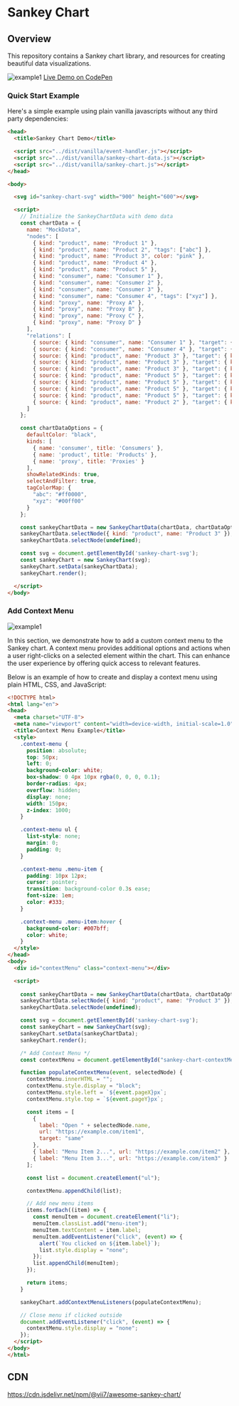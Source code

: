 # Sankey Chart

## Overview

This repository contains a Sankey chart library, and resources for creating beautiful data visualizations.

![example1](https://cdn.jsdelivr.net/npm/@vii7/awesome-sankey-chart/docs/images/example1.png "Screenshot")
[Live Demo on CodePen](https://codepen.io/w-vii/pen/pvzEPbd?editors=1010)

### Quick Start Example

Here's a simple example using plain vanilla javascripts without any third party dependencies:

```html
<head>
  <title>Sankey Chart Demo</title>

  <script src="../dist/vanilla/event-handler.js"></script>
  <script src="../dist/vanilla/sankey-chart-data.js"></script>
  <script src="../dist/vanilla/sankey-chart.js"></script>
</head>

<body>

  <svg id="sankey-chart-svg" width="900" height="600"></svg>

  <script>
    // Initialize the SankeyChartData with demo data
    const chartData = {
      name: "MockData",
      "nodes": [
        { kind: "product", name: "Product 1" },
        { kind: "product", name: "Product 2", "tags": ["abc"] },
        { kind: "product", name: "Product 3", color: "pink" },
        { kind: "product", name: "Product 4" },
        { kind: "product", name: "Product 5" },
        { kind: "consumer", name: "Consumer 1" },
        { kind: "consumer", name: "Consumer 2" },
        { kind: "consumer", name: "Consumer 3" },
        { kind: "consumer", name: "Consumer 4", "tags": ["xyz"] },
        { kind: "proxy", name: "Proxy A" },
        { kind: "proxy", name: "Proxy B" },
        { kind: "proxy", name: "Proxy C" },
        { kind: "proxy", name: "Proxy D" }
      ],
      "relations": [
        { source: { kind: "consumer", name: "Consumer 1" }, "target": { kind: "product", name: "Product 3" } },
        { source: { kind: "consumer", name: "Consumer 4" }, "target": { kind: "product", name: "Product 3" } },
        { source: { kind: "product", name: "Product 3" }, "target": { kind: "proxy", name: "Proxy B" } },
        { source: { kind: "product", name: "Product 3" }, "target": { kind: "proxy", name: "Proxy A" } },
        { source: { kind: "product", name: "Product 3" }, "target": { kind: "product", name: "Product 4" } },
        { source: { kind: "product", name: "Product 5" }, "target": { kind: "proxy", name: "Proxy A" } },
        { source: { kind: "product", name: "Product 5" }, "target": { kind: "proxy", name: "Proxy B" } },
        { source: { kind: "product", name: "Product 5" }, "target": { kind: "proxy", name: "Proxy C" } },
        { source: { kind: "product", name: "Product 5" }, "target": { kind: "proxy", name: "Proxy D" } },
        { source: { kind: "product", name: "Product 2" }, "target": { kind: "proxy", name: "Proxy D" } }
      ]
    };

    const chartDataOptions = {
      defaultColor: "black",
      kinds: [
        { name: 'consumer', title: 'Consumers' },
        { name: 'product', title: 'Products' },
        { name: 'proxy', title: 'Proxies' }
      ],
      showRelatedKinds: true,
      selectAndFilter: true,
      tagColorMap: {
        "abc": "#ff0000",
        "xyz": "#00ff00"
      }
    };

    const sankeyChartData = new SankeyChartData(chartData, chartDataOptions);
    sankeyChartData.selectNode({ kind: "product", name: "Product 3" });
    sankeyChartData.selectNode(undefined);

    const svg = document.getElementById('sankey-chart-svg');
    const sankeyChart = new SankeyChart(svg);
    sankeyChart.setData(sankeyChartData);
    sankeyChart.render();

  </script>
</body>
```

### Add Context Menu

![example1](https://cdn.jsdelivr.net/npm/@vii7/awesome-sankey-chart/docs/images/context-menu.png "Screenshot")

In this section, we demonstrate how to add a custom context menu to the Sankey chart. A context menu provides additional options and actions when a user right-clicks on a selected element within the chart. This can enhance the user experience by offering quick access to relevant features.

Below is an example of how to create and display a context menu using plain HTML, CSS, and JavaScript:

```html
<!DOCTYPE html>
<html lang="en">
<head>
  <meta charset="UTF-8">
  <meta name="viewport" content="width=device-width, initial-scale=1.0">
  <title>Context Menu Example</title>
  <style>
    .context-menu {
      position: absolute;
      top: 50px;
      left: 0;
      background-color: white;
      box-shadow: 0 4px 10px rgba(0, 0, 0, 0.1);
      border-radius: 4px;
      overflow: hidden;
      display: none;
      width: 150px;
      z-index: 1000;
    }

    .context-menu ul {
      list-style: none;
      margin: 0;
      padding: 0;
    }

    .context-menu .menu-item {
      padding: 10px 12px;
      cursor: pointer;
      transition: background-color 0.3s ease;
      font-size: 1em;
      color: #333;
    }

    .context-menu .menu-item:hover {
      background-color: #007bff;
      color: white;
    }
  </style>
</head>
<body>
  <div id="contextMenu" class="context-menu"></div>

  <script>
    
    const sankeyChartData = new SankeyChartData(chartData, chartDataOptions);
    sankeyChartData.selectNode({ kind: "product", name: "Product 3" });
    sankeyChartData.selectNode(undefined);

    const svg = document.getElementById('sankey-chart-svg');
    const sankeyChart = new SankeyChart(svg);
    sankeyChart.setData(sankeyChartData);
    sankeyChart.render();

    /* Add Context Menu */
    const contextMenu = document.getElementById("sankey-chart-contextMenu");

    function populateContextMenu(event, selectedNode) {
      contextMenu.innerHTML = "";
      contextMenu.style.display = "block";
      contextMenu.style.left = `${event.pageX}px`;
      contextMenu.style.top = `${event.pageY}px`;

      const items = [
        {
          label: "Open " + selectedNode.name,
          url: "https://example.com/item1",
          target: "same"
        },
        { label: "Menu Item 2...", url: "https://example.com/item2" },
        { label: "Menu Item 3...", url: "https://example.com/item3" }
      ];

      const list = document.createElement("ul");

      contextMenu.appendChild(list);

      // Add new menu items
      items.forEach((item) => {
        const menuItem = document.createElement("li");
        menuItem.classList.add("menu-item");
        menuItem.textContent = item.label;
        menuItem.addEventListener("click", (event) => {
          alert(`You clicked on ${item.label}`);
          list.style.display = "none";
        });
        list.appendChild(menuItem);
      });

      return items;
    }

    sankeyChart.addContextMenuListeners(populateContextMenu);

    // Close menu if clicked outside
    document.addEventListener("click", (event) => {
      contextMenu.style.display = "none";
    });
  </script>
</body>
</html>
```

## CDN

https://cdn.jsdelivr.net/npm/@vii7/awesome-sankey-chart/

